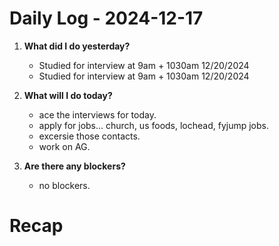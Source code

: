 # Daily Log - 2024-12-17

1. **What did I do yesterday?**

   - Studied for interview at 9am + 1030am 12/20/2024
   - Studied for interview at 9am + 1030am 12/20/2024

2. **What will I do today?**

   - ace the interviews for today.
   - apply for jobs... church, us foods, lochead, fyjump jobs.
   - excersie those contacts.
   - work on AG.

3. **Are there any blockers?**

   - no blockers.

# Recap

